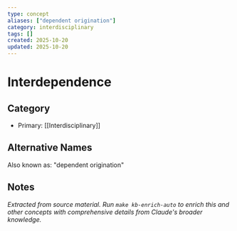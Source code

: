 ```yaml
---
type: concept
aliases: ["dependent origination"]
category: interdisciplinary
tags: []
created: 2025-10-20
updated: 2025-10-20
---
```


# Interdependence

## Category

- Primary: [[Interdisciplinary]]

## Alternative Names

Also known as: "dependent origination"

## Notes

*Extracted from source material. Run `make kb-enrich-auto` to enrich this and other concepts with comprehensive details from Claude's broader knowledge.*
